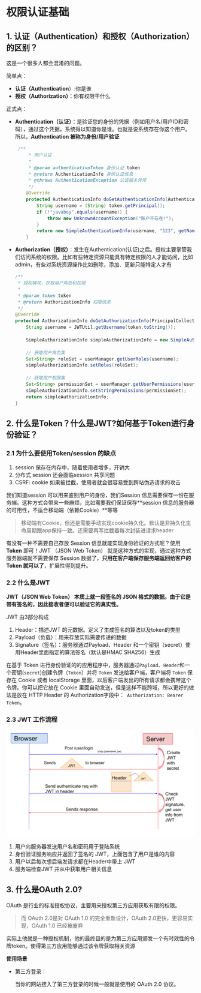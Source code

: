 # 权限认证基础

## 1. 认证（Authentication）和授权（Authorization）的区别？

这是一个很多人都会混淆的问题。

简单点：

- **认证（Authentication**）:你是谁
- **授权（Authorization）**：你有权限干什么

正式点：

- **Authentication（认证）**：是验证您的身份的凭据（例如用户名/用户ID和密码），通过这个凭据，系统得以知道你是谁。也就是说系统存在你这个用户。所以，**Authentication 被称为身份/用户验证**

  ```java
   /**
       * 用户认证
       *
       * @param authenticationToken 身份认证 token
       * @return AuthenticationInfo 身份认证信息
       * @throws AuthenticationException 认证相关异常
       */
      @Override
      protected AuthenticationInfo doGetAuthenticationInfo(AuthenticationToken authenticationToken) throws AuthenticationException {
          String username = (String) token.getPrincipal();
          if (!"javaboy".equals(username)) {
              throw new UnknownAccountException("账户不存在!");
          }
          return new SimpleAuthenticationInfo(username, "123", getName());
      }
  ```

  

- **Authorization（授权）**：发生在Authentication(认证)之后。授权主要掌管我们访问系统的权限。比如有些特定资源只能具有特定权限的人才能访问，比如admin，有些对系统资源操作比如删除，添加、更新只能特定人才有

  ```java
  /**
   * 授权模块，获取用户角色和权限
   *
   * @param token token
   * @return AuthorizationInfo 权限信息
   */
  @Override
  protected AuthorizationInfo doGetAuthorizationInfo(PrincipalCollection token) {
      String username = JWTUtil.getUsername(token.toString());
  
      SimpleAuthorizationInfo simpleAuthorizationInfo = new SimpleAuthorizationInfo();
  
      // 获取用户角色集
      Set<String> roleSet = userManager.getUserRoles(username);
      simpleAuthorizationInfo.setRoles(roleSet);
  
      // 获取用户权限集
      Set<String> permissionSet = userManager.getUserPermissions(username);
      simpleAuthorizationInfo.setStringPermissions(permissionSet);
      return simpleAuthorizationInfo;
  }
  ```

## 2. 什么是Token？什么是JWT?如何基于Token进行身份验证？

### 2.1 为什么要使用Token/session 的缺点

1. session 保存在内存中，随着使用者增多，开销大
2. 分布式 session 还会面临session 共享问题
3. CSRF: cookie 如果被拦截，使用者就会很容易受到跨站伪造请求的攻击

我们知道session 可以用来鉴别用户的身份，我们Session 信息需要保存一份在服务端。这种方式会带来一些麻烦，比如需要我们保证保存**session 信息的服务器的可用性，不适合移动端（依赖Cookie）**等等

>移动端有Cookie，但还是需要手动实现cookie持久化。默认是非持久化生命周期跟app保持一致。还需要再写拦截器每次封装进请求header

有没有一种不需要自己存放 Session 信息就能实现身份验证的方式呢？使用 **Token** 即可！JWT （JSON Web Token） 就是这种方式的实现，通过这种方式服务器端就不需要保存 Session 数据了，**只用在客户端保存服务端返回给客户的 Token 就可以了**，扩展性得到提升。

### 2.2 什么是JWT

**JWT（JSON Web Token）  本质上就一段签名的 JSON 格式的数据。由于它是带有签名的，因此接收者便可以验证它的真实性。**

JWT 由3部分构成

1. Header：描述JWT 的元数据。定义了生成签名的算法以及token的类型
2. Payload（负载）：用来存放实际需要传递的数据
3. Signature（签名）：服务器通过Payload、Header 和一个密钥（secret）使用Header里面指定的算法签名（默认是HMAC SHA256）生成

在基于 Token 进行身份验证的的应用程序中，服务器通过`Payload`、`Header`和一个密钥(`secret`)创建令牌（`Token`）并将 `Token` 发送给客户端，客户端将 `Token` 保存在 Cookie 或者 localStorage 里面，以后客户端发出的所有请求都会携带这个令牌。你可以把它放在 Cookie 里面自动发送，但是这样不能跨域，所以更好的做法是放在 HTTP Header 的 Authorization字段中：` Authorization: Bearer Token`。

### 2.3 JWT 工作流程

![image-20191018002517227](./img/image-20191018002517227.png)

1. 用户向服务器发送用户名和密码用于登陆系统
2. 身份验证服务响应并返回了签名的 JWT，上面包含了用户是谁的内容
3. 用户以后每次想后端发请求都在Header中带上 JWT
4. 服务端检查JWT 并从中获取用户相关信息

## 3. 什么是OAuth 2.0?

OAuth 是行业的标准授权协议，主要用来授权第三方应用获取有限的权限。

>而 OAuth 2.0是对 OAuth 1.0 的完全重新设计，OAuth 2.0更快，更容易实现，OAuth 1.0 已经被废弃

实际上他就是一种授权机制，他的最终目的是为第三方应用颁发一个有时效性的令牌token。使得第三方应用能够通过该令牌获取相关资源

**使用场景**

- 第三方登录：

  当你的网站接入了第三方登录的时候一般就是使用的 OAuth 2.0 协议。